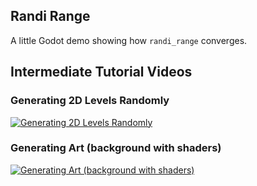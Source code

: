 ## Randi Range

A little Godot demo showing how `randi_range` converges.

## Intermediate Tutorial Videos

### Generating 2D Levels Randomly
[![Generating 2D Levels Randomly](https://img.youtube.com/vi/wux3roxJu9s/0.jpg)](https://www.youtube.com/watch?v=wux3roxJu9s)

### Generating Art (background with shaders)
[![Generating Art (background with shaders)](https://img.youtube.com/vi/NwZLunEVJBM/0.jpg)](https://www.youtube.com/watch?v=NwZLunEVJBM)
